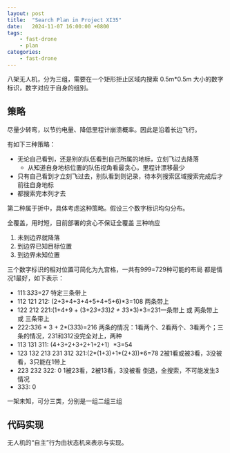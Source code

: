 ```yaml
---
layout: post
title:  "Search Plan in Project XI35"
date:   2024-11-07 16:00:00 +0800
tags: 
    - fast-drone
    - plan
categories:
    - fast-drone
---
```


八架无人机，分为三组，需要在一个矩形拒止区域内搜索 0.5m*0.5m 大小的数字标识，数字对应于自身的组别。

## 策略

尽量少转弯，以节约电量、降低里程计崩溃概率。因此是沿着长边飞行。

有如下三种策略：

- 无论自己看到，还是别的队伍看到自己所属的地标，立刻飞过去降落
    - 从知道自身地标位置的队伍视角看最贪心，里程计漂移最少
- 只有自己看到才立刻飞过去，别队看到则记录，待本列搜索区域搜索完成后才前往自身地标
- 都搜索完本列才去

第二种属于折中，具体考虑这种策略。假设三个数字标识均匀分布。

全覆盖，用时短，目前部署的贪心不保证全覆盖
三种响应
1. 未到边界就降落
2. 到边界已知目标位置
3. 到边界未知位置

三个数字标识的相对位置可简化为九宫格，一共有9*9*9=729种可能的布局
都是情况1最好，如下表示：
- 111:3*3*3=27 特定三条带上
- 112 121 212: (2+3+4+3+4+5+4+5+6)*3=108 两条带上
- 122 212 221:(1+4+9  +  (3+2*3+3*3)*2  +  3*3*3)*3=231一条带上 或 两条带上 或 三条带上
- 222:3*3*6 * 3   +   2*(3*3*3)=216  两条的情况：1看两个、2看两个、3看两个；三条的情况，231和312没完全对上，两种
- 113 131 311: (4+3+2+3+2+1+2+1）*3=54
- 123 132 213 231 312 321:(2*(1+3)+1*(2+3))*6=78   2被1看或被3看，3没被看，3只能在1带上
- 223 232 322: 0  1被23看，2被13看，3没被看 倒退，全搜索，不可能发生3情况
- 333: 0

一架未知，可分三类，分别是一组二组三组


## 代码实现

无人机的“自主”行为由状态机来表示与实现。


